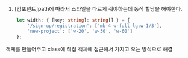 1. [컴포넌트]path에 따라서 스타일을 다르게 줘야하는데 동적 할당을 해야한다. 
```ts
	let width: { [key: string]: string[] } = {
		'/sign-up/registration': ['mb-4 w-full lg:w-1/3'],
		'new-project': ['w-20', 'w-30', 'w-60']
	};
```

객체를 만들어주고 class에 직접 객체에 접근해서 가지고 오는 방식으로 해결 